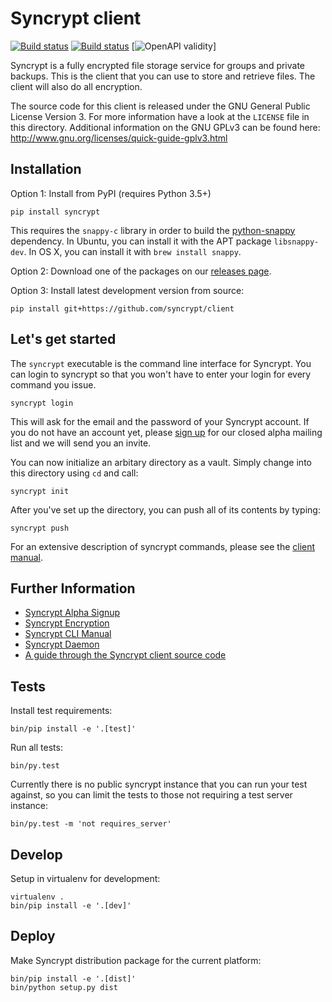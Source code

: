 # Syncrypt client

[![Build status](https://travis-ci.org/syncrypt/client.svg?branch=master)](https://travis-ci.org/syncrypt/client)
[![Build status](https://ci.appveyor.com/api/projects/status/9jjn4gadwlc802c7?svg=true)](https://ci.appveyor.com/project/Syncrypt/client)
[![OpenAPI validity](http://online.swagger.io/validator?url=https://raw.githubusercontent.com/syncrypt/client/reliability/swagger.yaml)]

Syncrypt is a fully encrypted file storage service for groups and private
backups. This is the client that you can use to store and retrieve files.
The client will also do all encryption.

The source code for this client is released under the GNU General Public License
Version 3. For more information have a look at the `LICENSE` file in this
directory. Additional information on the GNU GPLv3 can be found here:
http://www.gnu.org/licenses/quick-guide-gplv3.html

## Installation

Option 1: Install from PyPI (requires Python 3.5+)

    pip install syncrypt

This requires the ``snappy-c`` library in order to build the
[python-snappy](https://github.com/andrix/python-snappy) dependency. In Ubuntu,
you can install it with the APT package ``libsnappy-dev``. In OS X, you can
install it with ```brew install snappy```.

Option 2: Download one of the packages on our [releases page](https://alpha.syncrypt.space/releases/).

Option 3: Install latest development version from source:

    pip install git+https://github.com/syncrypt/client

## Let's get started

The ``syncrypt`` executable is the command line interface for Syncrypt. You
can login to syncrypt so that you won't have to enter your login for every
command you issue.

    syncrypt login

This will ask for the email and the password of your Syncrypt account. If you
do not have an account yet, please [sign up](https://syncrypt.space/) for our
closed alpha mailing list and we will send you an invite.

You can now initialize an arbitary directory as a vault. Simply change into
this directory using ``cd`` and call:

    syncrypt init

After you've set up the directory, you can push all of its contents by typing:

    syncrypt push

For an extensive description of syncrypt commands, please see the [client
manual](docs/manual.md).

## Further Information

 * [Syncrypt Alpha Signup](https://syncrypt.space/)
 * [Syncrypt Encryption](docs/encryption.md)
 * [Syncrypt CLI Manual](docs/manual.md)
 * [Syncrypt Daemon](docs/daemon.md)
 * [A guide through the Syncrypt client source code](docs/source_guide.md)

## Tests

Install test requirements:

    bin/pip install -e '.[test]'

Run all tests:

    bin/py.test

Currently there is no public syncrypt instance that you can run your test
against, so you can limit the tests to those not requiring a test server
instance:

    bin/py.test -m 'not requires_server'

## Develop

Setup in virtualenv for development:

    virtualenv .
    bin/pip install -e '.[dev]'

## Deploy

Make Syncrypt distribution package for the current platform:

    bin/pip install -e '.[dist]'
    bin/python setup.py dist
